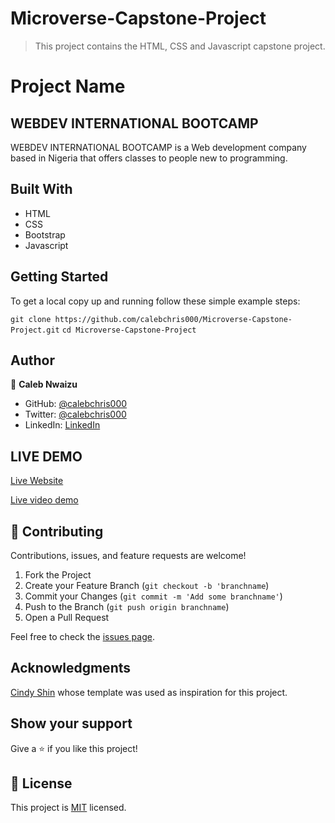 # Microverse-Capstone-Project

> This project contains the HTML, CSS and Javascript capstone project.

# Project Name
## **WEBDEV INTERNATIONAL BOOTCAMP**

WEBDEV INTERNATIONAL BOOTCAMP is a Web development company based in Nigeria that offers classes to people new to programming.

## Built With

- HTML
- CSS
- Bootstrap
- Javascript

## Getting Started

To get a local copy up and running follow these simple example steps:

``git clone https://github.com/calebchris000/Microverse-Capstone-Project.git``
   ``cd Microverse-Capstone-Project``

## Author

👤 **Caleb Nwaizu**

- GitHub: [@calebchris000](https://github.com/calebchris000)
- Twitter: [@calebchris000](https://twitter.com/calebchris000)
- LinkedIn: [LinkedIn](https://www.linkedin.com/in/caleb-nwaizu-b815aa23b/)

## LIVE DEMO
[Live Website](https://calebchris000.github.io/Microverse-Capstone-Project/)

[Live video demo](https://www.loom.com/share/5fd02d52ef264bb59ef59a644f841b28)

## 🤝 Contributing

Contributions, issues, and feature requests are welcome!

1. Fork the Project
2. Create your Feature Branch (`git checkout -b 'branchname`)
3. Commit your Changes (`git commit -m 'Add some branchname'`)
4. Push to the Branch (`git push origin branchname`)
5. Open a Pull Request

Feel free to check the [issues page](../../issues/).

## Acknowledgments

[Cindy Shin](https://www.behance.net/gallery/29845175/CC-Global-Summit-2015) whose template was used as inspiration for this project.

## Show your support

Give a ⭐️ if you like this project!

## 📝 License

This project is [MIT](./MIT.md) licensed.
